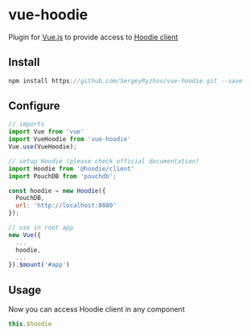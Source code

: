 # vue-hoodie

Plugin for [Vue.js](https://vuejs.org/) to provide access to [Hoodie client](http://hood.ie/)

## Install

``` js
npm install https://github.com/SergeyRyzhov/vue-hoodie.git --save
```

## Configure

``` js
// imports
import Vue from 'vue'
import VueHoodie from 'vue-hoodie'
Vue.use(VueHoodie);

// setup Hoodie (please check official documentation)
import Hoodie from '@hoodie/client'
import PouchDB from 'pouchdb';

const hoodie = new Hoodie({
  PouchDB,
  url: 'http://localhost:8080'
});

// use in root app
new Vue({
  ...
  hoodie,
  ...
}).$mount('#app')
```

## Usage
Now you can access Hoodie client in any component

``` js
this.$hoodie
```
